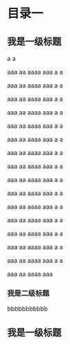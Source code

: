 # 目录一
## 我是一级标题
 a
 a

 aaa
 aa
 aaaa
 aaa
  a
 a

 aaa
 aa
 aaaa
 aaa
  a
 a

 aaa
 aa
 aaaa
 aaa
  a
 a

 aaa
 aa
 aaaa
 aaa
  a
 a

 aaa
 aa
 aaaa
 aaa
  a
 a

 aaa
 aa
 aaaa
 aaa
  a
 a

 aaa
 aa
 aaaa
 aaa
  a
 a

 aaa
 aa
 aaaa
 aaa
  a
 a

 aaa
 aa
 aaaa
 aaa
  a
 a

 aaa
 aa
 aaaa
 aaa
  a
 a

 aaa
 aa
 aaaa
 aaa
  a
 a

 aaa
 aa
 aaaa
 aaa
  a
 a

 aaa
 aa
 aaaa
 aaa
  a
 a

 aaa
 aa
 aaaa
 aaa
  a
 a

 aaa
 aa
 aaaa
 aaa
  a
 a

 aaa
 aa
 aaaa
 aaa
### 我是二级标题
bbbbbbbbbbb
## 我是一级标题
